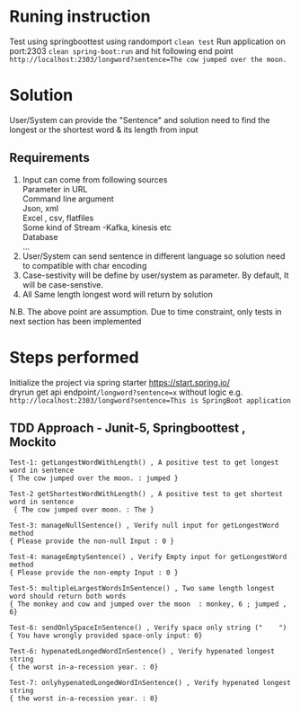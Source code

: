 
# Runing instruction 
Test using springboottest using randomport `clean test`
Run application on port:2303 `clean spring-boot:run` and hit following end point
`http://localhost:2303/longword?sentence=The cow jumped over the moon.`

# Solution 
User/System can provide the "Sentence" and solution need to find the longest or the shortest word & its length from input
## Requirements
1. Input can come from following sources<br />
     Parameter in URL <br />
     Command line argument <br />
     Json, xml <br />
     Excel , csv, flatfiles <br />
     Some kind of Stream -Kafka, kinesis etc <br />
     Database <br />
     ... <br />   
2. User/System can send sentence in different language so solution need to compatible with char encoding <br /> 
3. Case-sestivity will be define by user/system as parameter. By default, It will be case-senstive.<br /> 
4. All Same length longest word will return by solution<br /> 

N.B. The above point are assumption. Due to time constraint, only tests in next section has been implemented <br /> 
# Steps performed
Initialize the project via spring starter https://start.spring.io/ <br />
dryrun get api endpoint`/longword?sentence=x` without logic e.g.<br />
`http://localhost:2303/longword?sentence=This is SpringBoot application`
## TDD Approach - Junit-5, Springboottest , Mockito 
    Test-1: getLongestWordWithLength() , A positive test to get longest word in sentence
    { The cow jumped over the moon. : jumped }
    
    Test-2 getShortestWordWithLength() , A positive test to get shortest word in sentence
     { The cow jumped over moon. : The }
     
    Test-3: manageNullSentence() , Verify null input for getLongestWord method
    { Please provide the non-null Input : 0 }  
    
    Test-4: manageEmptySentence() , Verify Empty input for getLongestWord method
    { Please provide the non-empty Input : 0 }
    
    Test-5: multipleLargestWordsInSentence() , Two same length longest word should return both words
    { The monkey and cow and jumped over the moon  : monkey, 6 ; jumped , 6}
    
    Test-6: sendOnlySpaceInSentence() , Verify space only string ("    ")
    { You have wrongly provided space-only input: 0}
            
    Test-6: hypenatedLongedWordInSentence() , Verify hypenated longest string
    { the worst in-a-recession year. : 0}
    
    Test-7: onlyhypenatedLongedWordInSentence() , Verify hypenated longest string
    { the worst in-a-recession year. : 0}
    
    

